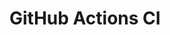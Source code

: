 # GitHub Actions CI





















































































































































































































































































































































































































































































































































































































































































































































































































































































































































































































































































































































































































































































































